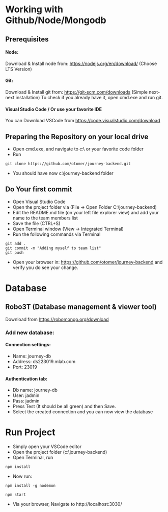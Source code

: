 # Working with Github/Node/Mongodb

## Prerequisites
#### Node:
Download & Install node from: https://nodejs.org/en/download/ (Choose LTS Version)
#### Git: 
Download & Install git from: https://git-scm.com/downloads (Simple next-next installation) To check if you already have it, open cmd.exe and run git.
#### Visual Studio Code / Or use your favorite IDE
You can Download VSCode from https://code.visualstudio.com/download 

## Preparing the Repository on your local drive
* Open cmd.exe, and navigate to c:\ or your favorite code folder
* Run
```
git clone https://github.com/otomer/journey-backend.git
```
* You should have now c:\journey-backend folder

## Do Your first commit
* Open Visual Studio Code
* Open the project folder via (File → Open Folder C:\journey-backend)
* Edit the README.md file (on your left file explorer view) and add your name to the team members list
* Save the file (CTRL+S)
* Open Terminal window (View → Integrated Terminal)
* Run the following commands via Terminal
```
git add .
git commit -m "Adding myself to team list"
git push
```
* Open your browser in: https://github.com/otomer/journey-backend and verify you do see your change.

# Database 
## Robo3T (Database management & viewer tool)
Download from https://robomongo.org/download

### Add new database: 
#### Connection settings:
* Name: journey-db
* Address: ds223019.mlab.com
* Port: 23019
#### Authentication tab:
* Db name: journey-db
* User: jadmin
* Pass: jadmin
* Press Test (It should be all green) and then Save.
* Select the created connection and you can now view the database

# Run Project
* Simply open your VSCode editor
* Open the project folder (c:\journey-backend)
* Open Terminal, run
```
npm install
```
* Now run:
```
npm install -g nodemon
```
``` 
npm start
````
* Via your browser, Navigate to http://localhost:3030/
 
